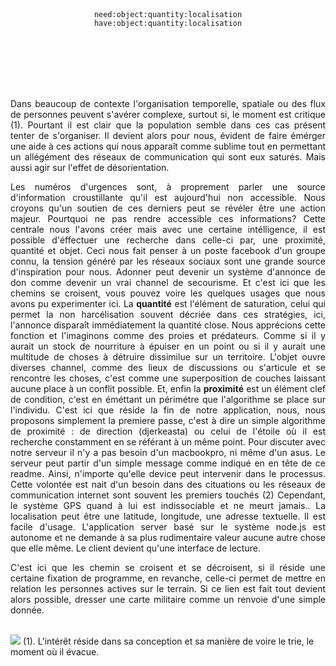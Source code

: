 <br><br><br><br>
 <p align="center">
<code>need:object:quantity:localisation</code><br>
<code>have:object:quantity:localisation</code>
 </p>
<br><br><br><br><br>
 <p align="justify">
Dans beaucoup de contexte l'organisation temporelle, spatiale ou des flux de personnes peuvent s'avérer complexe, surtout si, le moment est critique (1). Pourtant il est clair que la population semble dans ces cas présent tenter de s'organiser. Il devient alors pour nous, évident de faire émérger une aide à ces actions qui nous apparaît comme sublime tout en permettant un allégément des réseaux de communication qui sont eux saturés. Mais aussi agir sur l'effet de désorientation.</p>

 <p align="justify">
Les numéros d'urgences sont, à proprement parler une source d'information croustillante qu'il est aujourd'hui non accessible. Nous croyons qu'un soutien de ces derniers peut se révéler être une action majeur. Pourtquoi ne pas rendre accessible ces informations? Cette centrale nous l'avons créer mais avec une certaine intélligence, il est possible d'éffectuer une recherche dans celle-ci par, une proximité, quantité et objet. Ceci nous fait penser à un poste facebook d'un groupe connu, la tension généré par les réseaux sociaux sont une grande source d'inspiration pour nous. Adonner peut devenir un système d'annonce de don comme devenir un vrai channel de secourisme. Et c'est ici que les chemins se croisent, vous pouvez voire les quelques usages que nous avons pu experimenter ici. La <b>quantité</b> est l'élément de saturation, celui qui permet la non harcélisation souvent décriée dans ces stratégies, ici, l'annonce disparaît immédiatement la quantité close. Nous apprécions cette fonction et l'imaginons comme des proies et prédateurs. Comme si il y aurait un stock de nourriture à épuiser en un point ou si il y aurait une multitude de choses à détruire dissimilue sur un territoire. L'objet ouvre diverses channel, comme des lieux de discussions ou s'articule et se rencontre les choses, c'est comme une superposition de couches laissant aucune place à un conflit possible. Et, enfin la  <b>proximité</b> est un élément clef de condition, c'est en éméttant un périmétre que l'algorithme se place sur l'individu.  C'est ici que réside la fin de notre application, nous, nous proposons simplement la premiere passe, c'est à dire un simple algorithme de proximité : de direction (djerkeasta) ou celui de l'étoile où il est recherche constamment en se référant à un même point. Pour discuter avec notre serveur il n'y a pas besoin d'un macbookpro, ni même d'un asus. Le serveur peut partir d'un simple message comme indiqué en en tête de ce readme.  Ainsi, n'importe qu'elle device peut intervenir dans le processus. Cette volontée est nait d'un besoin dans des cituations ou les réseaux de communication internet sont souvent les premiers touchés (2) Cependant, le système GPS quand à lui est indissociable et ne meurt jamais.. La localisation peut être une latitude, longitude, une adresse textuelle. Il est facile d'usage. L'application server basé sur le système node.js est autonome et ne demande à sa plus rudimentaire valeur aucune autre chose que elle même. Le client devient qu'une interface de lecture.

</p>
 <p align="justify"> C'est ici que les chemin se croisent et se décroisent, si il réside une certaine fixation de programme, en revanche, celle-ci permet de mettre en relation les personnes actives sur le terrain. Si ce lien est fait tout devient alors possible, dresser une carte militaire comme un renvoie d'une simple donnée.</p> 
<br>
<img src="example/square.png">
(1). L'intérêt réside dans sa conception et sa manière de voire le trie, le moment où il évacue.
 
